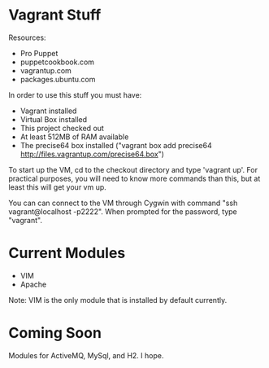 # Vagrant Stuff
Resources:
 - Pro Puppet
 - puppetcookbook.com
 - vagrantup.com
 - packages.ubuntu.com

In order to use this stuff you must have:
 - Vagrant installed
 - Virtual Box installed
 - This project checked out
 - At least 512MB of RAM available
 - The precise64 box installed ("vagrant box add precise64 http://files.vagrantup.com/precise64.box")

To start up the VM, cd to the checkout directory and type 'vagrant up'. For practical purposes, you will need to know more commands than this, but at least this will get your vm up.

You can can connect to the VM through Cygwin with command "ssh vagrant@localhost -p2222". When prompted for the password, type "vagrant".
 
# Current Modules 
 - VIM
 - Apache

Note: VIM is the only module that is installed by default currently.
 
# Coming Soon
Modules for ActiveMQ, MySql, and H2. I hope.